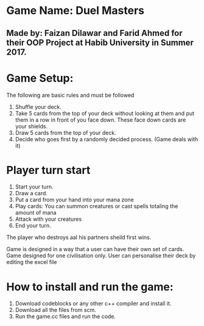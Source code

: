 
# Game Name: Duel Masters
## Made by: Faizan Dilawar and Farid Ahmed for their OOP Project at Habib University in Summer 2017.

# Game Setup:
The following are basic rules and must be followed
1. Shuffle your deck.
2. Take 5 cards from the top of your deck without looking at them and put them in a row in front of you face down. These face down cards are your shields.
3. Draw 5 cards from the top of your deck.
4. Decide who goes first by a randomly decided process. (Game deals with it)

# Player turn start
1. Start your turn.	
2. Draw a card.
3. Put a card from your hand into your mana zone
4. Play cards: You can summon creatures or cast spells totaling the amount of mana
5. Attack with your creatures
6. End your turn.

The player who destroys aal his partners sheild first wins.

Game is designed in a way that a user can have their own set of cards.
Game designed for one civilisation only.
User can personalise their deck by editing the excel file

# How to install and run the game:
1. Download codeblocks or any other c++ compiler and install it.
2. Download all the files from scm.
3. Run the game.cc files and run the code.
